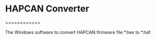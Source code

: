 # HAPCAN Converter
============

 The Windows software to convert HAPCAN firmware file *.hex to *.haf.

